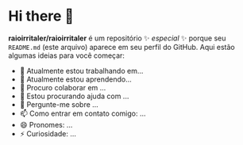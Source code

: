 # Hi there 👋


**raioirritaler/raioirritaler** é um repositório ✨ _especial_ ✨ porque seu `README.md` (este arquivo) aparece em seu perfil do GitHub.
Aqui estão algumas ideias para você começar:

- 🔭 Atualmente estou trabalhando em...
- 🌱 Atualmente estou aprendendo...
- 👯 Procuro colaborar em ...
- 🤔 Estou procurando ajuda com ...
- 💬 Pergunte-me sobre ...
- 📫 Como entrar em contato comigo: ...
- 😄 Pronomes: ...
- ⚡ Curiosidade: ...
